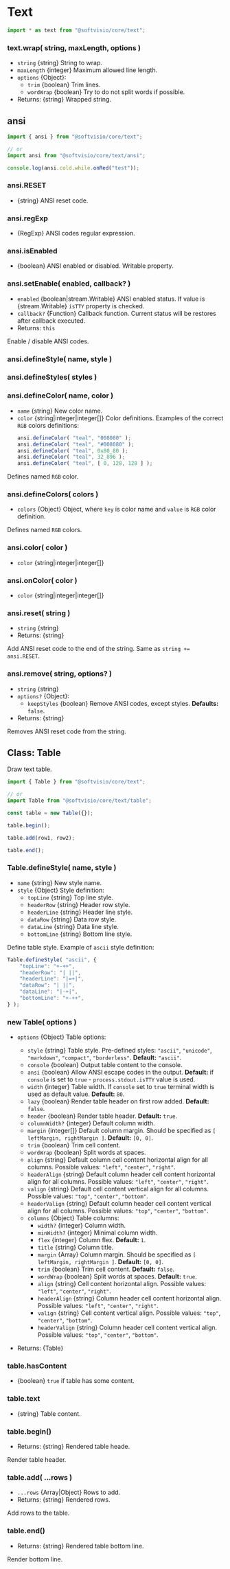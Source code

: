 # Text

```javascript
import * as text from "@softvisio/core/text";
```

### text.wrap( string, maxLength, options )

- `string` {string} String to wrap.
- `maxLength` {integer} Maximum allowed line length.
- `options` {Object}:
    - `trim` {boolean} Trim lines.
    - `wordWrap` {boolean} Try to do not split words if possible.
- Returns: {string} Wrapped string.

## ansi

```javascript
import { ansi } from "@softvisio/core/text";

// or
import ansi from "@softvisio/core/text/ansi";

console.log(ansi.cold.while.onRed("test"));
```

### ansi.RESET

- {string} ANSI reset code.

### ansi.regExp

- {RegExp} ANSI codes regular expression.

### ansi.isEnabled

- {boolean} ANSI enabled or disabled. Writable property.

### ansi.setEnable( enabled, callback? )

- `enabled` {boolean|stream.Writable} ANSI enabled status. If value is {stream.Writable} `isTTY` property is checked.
- `callback?` {Function} Callback function. Current status will be restores after callback executed.
- Returns: `this`

Enable / disable ANSI codes.

### ansi.defineStyle( name, style )

### ansi.defineStyles( styles )

### ansi.defineColor( name, color )

- `name` {string} New color name.
- `color` {string|integer|integer\[]} Color definitions. Examples of the correct `RGB` colors definitions:
    ```javascript
    ansi.defineColor( "teal", "008080" );
    ansi.defineColor( "teal", "#008080" );
    ansi.defineColor( "teal", 0x80_80 );
    ansi.defineColor( "teal", 32_896 );
    ansi.defineColor( "teal", [ 0, 128, 128 ] );
    ```

Defines named `RGB` color.

### ansi.defineColors( colors )

- `colors` {Object} Object, where `key` is color name and `value` is `RGB` color definition.

Defines named `RGB` colors.

### ansi.color( color )

- `color` {string|integer|integer\[]}

### ansi.onColor( color )

- `color` {string|integer|integer\[]}

### ansi.reset( string )

- `string` {string}
- Returns: {string}

Add ANSI reset code to the end of the string. Same as `string += ansi.RESET`.

### ansi.remove( string, options? )

- `string` {string}
- `options?` {Object}:
    - `keepStyles` {boolean} Remove ANSI codes, except styles. **Defaults:** `false`.
- Returns: {string}

Removes ANSI reset code from the string.

## Class: Table

Draw text table.

```javascript
import { Table } from "@softvisio/core/text";

// or
import Table from "@softvisio/core/text/table";

const table = new Table({});

table.begin();

table.add(row1, row2);

table.end();
```

### Table.defineStyle( name, style )

- `name` {string} New style name.
- `style` {Object} Style definition:
    - `topLine` {string} Top line style.
    - `headerRow` {string} Header row style.
    - `headerLine` {string} Header line style.
    - `dataRow` {string} Data row style.
    - `dataLine` {string} Data line style.
    - `bottomLine` {string} Bottom line style.

Define table style. Example of `ascii` style definition:

```javascript
Table.defineStyle( "ascii", {
    "topLine": "+-++",
    "headerRow": "| ||",
    "headerLine": "|=+|",
    "dataRow": "| ||",
    "dataLine": "|-+|",
    "bottomLine": "+-++",
} );
```

### new Table( options )

- `options` {Object} Table options:
    - `style` {string} Table style. Pre-defined styles: `"ascii"`, `"unicode"`, `"markdown"`, `"compact"`, `"borderless"`. **Default:** `"ascii"`.
    - `console` {boolean} Output table content to the console.
    - `ansi` {boolean} Allow ANSI escape codes in the output. **Default:** if `console` is set to `true` - `process.stdout.isTTY` value is used.
    - `width` {integer} Table width. If `console` set to `true` terminal width is used as default value. **Default:** `80`.
    - `lazy` {boolean} Render table header on first row added. **Default:** `false`.
    - `header` {boolean} Render table header. **Default:** `true`.
    - `columnWidth?` {integer} Default column width.
    - `margin` {integer\[]} Default column margin. Should be specified as `[ leftMargin, rightMargin ]`. **Default:** `[0, 0]`.
    - `trim` {boolean} Trim cell content.
    - `wordWrap` {boolean} Split words at spaces.
    - `align` {string} Default column cell content horizontal align for all columns. Possible values: `"left"`, `"center"`, `"right"`.
    - `headerAlign` {string} Default column header cell content horizontal align for all columns. Possible values: `"left"`, `"center"`, `"right"`.
    - `valign` {string} Default cell content vertical align for all columns. Possible values: `"top"`, `"center"`, `"bottom"`.
    - `headerValign` {string} Default column header cell content vertical align for all columns. Possible values: `"top"`, `"center"`, `"bottom"`.
    - `columns` {Object} Table columns:
        - `width?` {integer} Column width.
        - `minWidth?` {integer} Minimal column width.
        - `flex` {integer} Column flex. **Default:** `1`.
        - `title` {string} Column title.
        - `margin` {Array} Column margin. Should be specified as `[ leftMargin, rightMargin ]`. **Default:** `[0, 0]`.
        - `trim` {boolean} Trim cell content. **Default:** `false`.
        - `wordWrap` {boolean} Split words at spaces. **Default:** `true`.
        - `align` {string} Cell content horizontal align. Possible values: `"left"`, `"center"`, `"right"`.
        - `headerAlign` {string} Column header cell content horizontal align. Possible values: `"left"`, `"center"`, `"right"`.
        - `valign` {string} Cell content vertical align. Possible values: `"top"`, `"center"`, `"bottom"`.
        - `headerValign` {string} Column header cell content vertical align. Possible values: `"top"`, `"center"`, `"bottom"`.

- Returns: {Table}

### table.hasContent

- {boolean} `true` if table has some content.

### table.text

- {string} Table content.

### table.begin()

- Returns: {string} Rendered table heade.

Render table header.

### table.add( ...rows )

- `...rows` {Array|Object} Rows to add.
- Returns: {string} Rendered rows.

Add rows to the table.

### table.end()

- Returns: {string} Rendered table bottom line.

Render bottom line.
